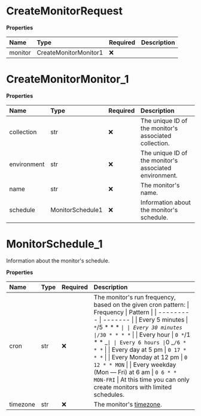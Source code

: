 # CreateMonitorRequest

**Properties**

| Name    | Type                  | Required | Description |
| :------ | :-------------------- | :------- | :---------- |
| monitor | CreateMonitorMonitor1 | ❌       |             |

# CreateMonitorMonitor_1

**Properties**

| Name        | Type             | Required | Description                                            |
| :---------- | :--------------- | :------- | :----------------------------------------------------- |
| collection  | str              | ❌       | The unique ID of the monitor's associated collection.  |
| environment | str              | ❌       | The unique ID of the monitor's associated environment. |
| name        | str              | ❌       | The monitor's name.                                    |
| schedule    | MonitorSchedule1 | ❌       | Information about the monitor's schedule.              |

# MonitorSchedule_1

Information about the monitor's schedule.

**Properties**

| Name     | Type | Required | Description                                                                                                                                                                                                                                                                                                                                                                                                                                                                                          |
| :------- | :--- | :------- | :--------------------------------------------------------------------------------------------------------------------------------------------------------------------------------------------------------------------------------------------------------------------------------------------------------------------------------------------------------------------------------------------------------------------------------------------------------------------------------------------------- |
| cron     | str  | ❌       | The monitor's run frequency, based on the given cron pattern: \| Frequency \| Pattern \| \| --------- \| ------- \| \| Every 5 minutes \| `*`/5 \* \* \* _`\| \| Every 30 minutes \|`_`/30 * * * *` \| \| Every hour \| `0 *`/1 \* \* _`\| \| Every 6 hours \|`0 _`/6 * * *` \| \| Every day at 5 pm \| `0 17 * * *` \| \| Every Monday at 12 pm \| `0 12 * * MON` \| \| Every weekday (Mon — Fri) at 6 am \| `0 6 * * MON-FRI` \| At this time you can only create monitors with limited schedules. |
| timezone | str  | ❌       | The monitor's [timezone](https://en.wikipedia.org/wiki/List_of_tz_database_time_zones).                                                                                                                                                                                                                                                                                                                                                                                                              |

<!-- This file was generated by liblab | https://liblab.com/ -->
